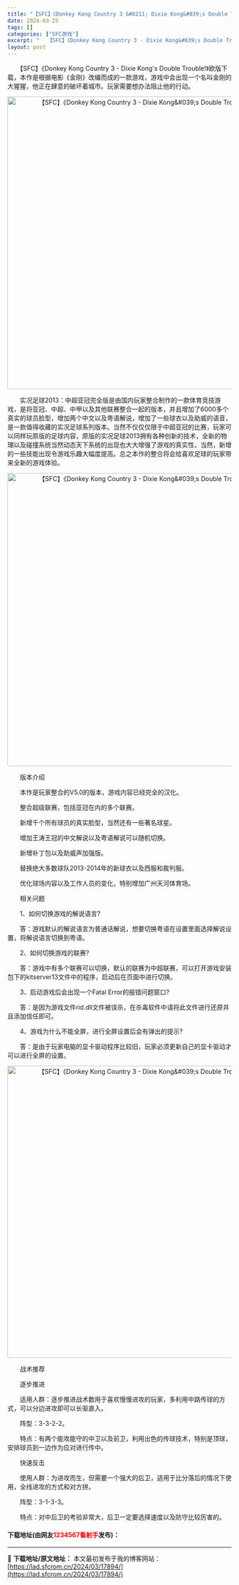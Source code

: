 ```yaml
---
title: "【SFC】《Donkey Kong Country 3 &#8211; Dixie Kong&#039;s Double Trouble!》欧版下载"
date: 2024-03-25
tags: []
categories: ["SFC游戏"]
excerpt: "　　【SFC】《Donkey Kong Country 3 - Dixie Kong&#039;s Double Trouble!》欧版下载，本作是根据电影《金刚》改编而成的一款游戏，游戏中会出现一个名叫金刚的大猩猩，他正在肆意的破坏着城市。玩家需要想办法阻止他的行动。 　　实况足球2013：中超亚冠&hellip;"
layout: post
---
```


 <p>　　【SFC】《Donkey Kong Country 3 - Dixie Kong&#39;s Double Trouble!》欧版下载，本作是根据电影《金刚》改编而成的一款游戏，游戏中会出现一个名叫金刚的大猩猩，他正在肆意的破坏着城市。玩家需要想办法阻止他的行动。</p> <p align="center"><img align="" border="0" src="https://lad.sfcrom.cn/wp-content/uploads/2024/03/20240324_6600b4e464015.png" width="656" alt="【SFC】《Donkey Kong Country 3 - Dixie Kong&amp;#039;s Double Trouble!》欧版下载" /></p> <p>　　实况足球2013：中超亚冠完全版是由国内玩家整合制作的一款体育竞技游戏，是将亚冠、中超、中甲以及其他联赛整合一起的版本，并且增加了6000多个真实的球员脸型，增加两个中文以及粤语解说，增加了一些球衣以及助威的语音，是一款值得收藏的实况足球系列版本。当然不仅仅仅限于中超亚冠的比赛，玩家可以同样玩原版的足球内容，原版的实况足球2013拥有各种创新的技术，全新的物理以及碰撞系统当然动态天下系统的出现也大大增强了游戏的真实性，当然，新增的一些技能出现令游戏乐趣大幅度提高。总之本作的整合将会给喜欢足球的玩家带来全新的游戏体验。</p> <p align="center"><img align="" border="0" src="https://lad.sfcrom.cn/wp-content/uploads/2024/03/20240324_6600b4e597ecb.png" width="657" alt="【SFC】《Donkey Kong Country 3 - Dixie Kong&amp;#039;s Double Trouble!》欧版下载" /></p> <p>　　版本介绍</p> <p>　　本作是玩家整合的V5.0的版本，游戏内容已经完全的汉化。</p> <p>　　整合超级联赛，包括亚冠在内的多个联赛。</p> <p>　　新增千个所有球员的真实脸型，当然还有一些著名球星。</p> <p>　　增加王涛王冠的中文解说以及粤语解说可以随机切换。</p> <p>　　新增补丁包以及助威声加强版。</p> <p>　　替换绝大多数球队2013-2014年的新球衣以及西服和裁判服。</p> <p>　　优化球场内容以及工作人员的变化，特别增加广州天河体育场。</p> <p>　　相关问题</p> <p>　　1、如何切换游戏的解说语言?</p> <p>　　答：游戏默认的解说语言为普通话解说，想要切换粤语在设置里面选择解说设置，将解说语言切换到粤语。</p> <p>　　2、如何切换游戏的联赛?</p> <p>　　答：游戏中有多个联赛可以切换，默认的联赛为中超联赛，可以打开游戏安装包下的kitserver13文件中的程序，启动后在页面中进行切换。</p> <p>　　3、启动游戏后会出现一个Fatal Error的报错问题窗口?</p> <p>　　答：是因为游戏文件rid.dll文件被误杀，在杀毒软件中请将此文件进行还原并且添加信任即可。</p> <p>　　4、游戏为什么不能全屏，进行全屏设置后会有弹出的提示?</p> <p>　　答：是由于玩家电脑的显卡驱动程序比较旧，玩家必须更新自己的显卡驱动才可以进行全屏的设置。</p> <p align="center"><img align="" border="0" src="https://lad.sfcrom.cn/wp-content/uploads/2024/03/20240324_6600b4e6d6e28.png" width="655" alt="【SFC】《Donkey Kong Country 3 - Dixie Kong&amp;#039;s Double Trouble!》欧版下载" /></p> <p>　　战术推荐</p> <p>　　逐步推进</p> <p>　　适用人群：逐步推进战术数用于喜欢慢慢进攻的玩家，多利用中路传球的方式，可以分边进攻即可以长驱直入。</p> <p>　　阵型：3-3-2-2。</p> <p>　　特点：有两个能攻能守的中卫以及前卫，利用出色的传球技术，特别是顶球，安排球员到一边作为应对进行传中。</p> <p>　　快速反击</p> <p>　　使用人群：为进攻而生，但需要一个强大的后卫，适用于比分落后的情况下使用，全线进攻的方式和对方拼。</p> <p>　　阵型：3-1-3-3。</p> <p>　　特点：对中后卫的考验非常大，后卫一定要选择速度以及防守比较厉害的。</p> <p><h4>下载地址(由网友<font color="red">1234567看射手</font>发布)：</h4></p> 

---
📖 **下载地址/原文地址：** 本文最初发布于我的博客网站：[https://lad.sfcrom.cn/2024/03/17894/](https://lad.sfcrom.cn/2024/03/17894/)

